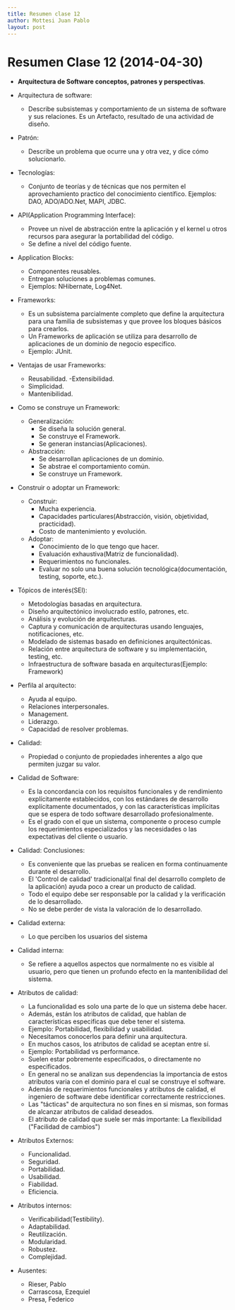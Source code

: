```yaml
---
title: Resumen clase 12
author: Mottesi Juan Pablo
layout: post
---
```


Resumen Clase 12 (2014-04-30)
===============

* **Arquitectura de Software conceptos, patrones y perspectivas**.

* Arquitectura de software:
	- Describe subsistemas y comportamiento de un sistema de software y sus relaciones. Es un Artefacto, resultado de una actividad de diseño.
	
* Patrón:
	- Describe un problema que ocurre una y otra vez, y dice cómo solucionarlo.
	
* Tecnologías:
	- Conjunto de teorías y de técnicas que nos permiten el aprovechamiento practico del conocimiento científico.
	  Ejemplos: DAO, ADO/ADO.Net, MAPI, JDBC.
	  
* API(Application Programming Interface):
	- Provee un nivel de abstracción entre la aplicación y el kernel u otros recursos para asegurar la portabilidad del código.
	- Se define a nivel del código fuente.

* Application Blocks:
	- Componentes reusables.
	- Entregan soluciones a problemas comunes.
	- Ejemplos: NHibernate, Log4Net.
	
* Frameworks:
	- Es un subsistema parcialmente completo que define la arquitectura para una familia de subsistemas y que provee los bloques básicos para crearlos.
	- Un Frameworks de aplicación se utiliza para desarrollo de aplicaciones de un dominio de negocio especifico.
	- Ejemplo: JUnit.
	
* Ventajas de usar Frameworks:
	- Reusabilidad.
	-Extensibilidad.
	- Simplicidad.
	- Mantenibilidad.
	
* Como se construye un Framework:
	- Generalización:
		- Se diseña la solución general.
		- Se construye el Framework.
		- Se generan instancias(Aplicaciones).
	- Abstracción:
		- Se desarrollan aplicaciones de un dominio.
		- Se abstrae el comportamiento común.
		- Se construye un Framework.
		
* Construir o adoptar un Framework:
	- Construir:
		- Mucha experiencia.
		- Capacidades particulares(Abstracción, visión, objetividad, practicidad).
		- Costo de mantenimiento y evolución.
	- Adoptar:
		- Conocimiento de lo que tengo que hacer.
		- Evaluación exhaustiva(Matriz de funcionalidad).
		- Requerimientos no funcionales.
		- Evaluar no solo una buena solución tecnológica(documentación, testing, soporte, etc.).

* Tópicos de interés(SEI):
	- Metodologías basadas en arquitectura.
	- Diseño arquitectónico involucrado estilo, patrones, etc.
	- Análisis y evolución de arquitecturas.
	- Captura y comunicación de arquitecturas usando lenguajes, notificaciones, etc.
	- Modelado de sistemas basado en definiciones arquitectónicas.
	- Relación entre arquitectura de software y su implementación, testing, etc.
	- Infraestructura de software basada en arquitecturas(Ejemplo: Framework)
	
* Perfila al arquitecto:
	- Ayuda al equipo.
	- Relaciones interpersonales.
	- Management.
	- Liderazgo.
	- Capacidad de resolver problemas.
		
* Calidad:
	- Propiedad o conjunto de propiedades inherentes a algo que permiten juzgar su valor.

* Calidad de Software:
	- Es la concordancia con los requisitos funcionales y de rendimiento explícitamente establecidos, con los estándares de desarrollo explícitamente documentados, y con las características implícitas que se espera de todo software desarrollado profesionalmente.
	- Es el grado con el que un sistema, componente o proceso cumple los requerimientos especializados y las necesidades o las expectativas del cliente o usuario.

* Calidad: Conclusiones:
	- Es conveniente que las pruebas se realicen en forma continuamente durante el desarrollo.
	- El 'Control de calidad' tradicional(al final del desarrollo completo de la aplicación) ayuda poco a crear un producto de calidad.
	- Todo el equipo debe ser responsable por la calidad y la verificación de lo desarrollado.
	- No se debe perder de vista la valoración de lo desarrollado.
	
* Calidad externa:
	- Lo que perciben los usuarios del sistema
* Calidad interna:
	- Se refiere a aquellos aspectos que normalmente no es visible al usuario, pero que tienen un profundo efecto en la mantenibilidad del sistema.
			
* Atributos de calidad:
	- La funcionalidad es solo una parte de lo que un sistema debe hacer.
	- Además, están los atributos de calidad, que hablan de características especificas que debe tener el sistema.
	- Ejemplo: Portabilidad, flexibilidad y usabilidad.
	- Necesitamos conocerlos para definir una arquitectura.
	- En muchos casos, los atributos de calidad se aceptan entre sí.
	- Ejemplo: Portabilidad vs performance.
	- Suelen estar pobremente especificados, o directamente no especificados.
	- En general no se analizan sus dependencias la importancia de estos atributos varia con el dominio para el cual se construye el software.
	- Además de requerimientos funcionales y atributos de calidad, el ingeniero de software debe identificar correctamente restricciones.
	- Las "tácticas" de arquitectura no son fines en si mismas, son formas de alcanzar atributos de calidad deseados.
	- El atributo de calidad que suele ser más importante: La flexibilidad ("Facilidad de cambios")

* Atributos Externos:
	- Funcionalidad.
	- Seguridad.
	- Portabilidad.
	- Usabilidad.
	- Fiabilidad.
	- Eficiencia.

* Atributos internos:
	- Verificabilidad(Testibility).
	- Adaptabilidad.
	- Reutilización.
	- Modularidad.
	- Robustez.
	- Complejidad.

* Ausentes:
	- Rieser, Pablo
	- Carrascosa, Ezequiel
	- Presa, Federico

